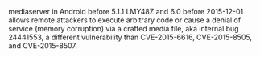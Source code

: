 mediaserver in Android before 5.1.1 LMY48Z and 6.0 before 2015-12-01 allows remote attackers to execute arbitrary code or cause a denial of service (memory corruption) via a crafted media file, aka internal bug 24441553, a different vulnerability than CVE-2015-6616, CVE-2015-8505, and CVE-2015-8507.